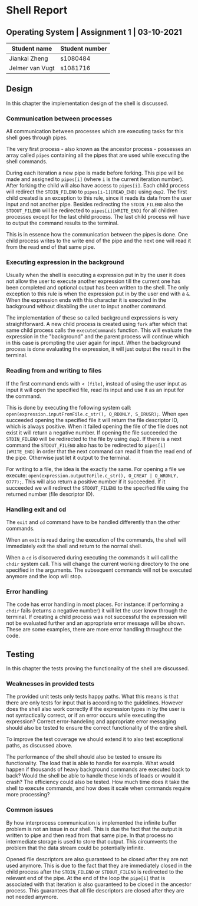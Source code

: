 # Shell Report

## Operating System | Assignment 1 | 03-10-2021

| Student name | Student number |
| ------------ | -------------- | 
| Jiankai Zheng | s1080484 |
| Jelmer van Vugt | s1081716 |

## Design

In this chapter the implementation design of the shell is discussed.

### Communication between processes
All communication between processes which are executing tasks for this shell goes through pipes. 

The very first process - also known as the ancestor process - possesses an array called `pipes` containing all the pipes that are used while executing the shell commands.

During each iteration a new pipe is made before forking. This pipe will be made and assigned to `pipes[i]` (where `i` is the current iteration number). After forking the child will also have access to `pipes[i]`. Each child process will redirect the `STDIN_FILENO` to `pipes[i-1][READ_END]` using `dup2`. The first child created is an exception to this rule, since it reads its data from the user input and not another pipe. Besides redirecting the `STDIN_FILENO` also the `STDOUT_FILENO` will be redirected to `pipes[i][WRITE_END]` for all children processes except for the last child process. The last child process will have to output the command results to the terminal.

This is in essence how the communication between the pipes is done. One child process writes to the write end of the pipe and the next one will read it from the read end of that same pipe.

### Executing expression in the background
Usually when the shell is executing a expression put in by the user it does not allow the user to execute another expression till the current one has been completed and optional output has been written to the shell. The only exception to this rule is when the expression put in by the user end with a `&`.  When the expression ends with this character it is executed in the background without disabling the user to input another command.

The implementation of these so called background expressions is very straightforward. A new child process is created using `fork` after which that same child process calls the `executeCommands` function. This will evaluate the expression in the "background" and the parent process will continue which in this case is prompting the user again for input. When the background process is done evaluating the expression, it will just output the result in the terminal.

### Reading from and writing to files
If the first command ends with `< [file]`, instead of using the user input as input it will open the specified file, read its input and use it as an input for the command. 

This is done by executing the following system call: `open(expression.inputFromFile.c_str(), O_RDONLY, S_IRUSR);`. When `open` succeeded opening the specified file it will return the file descriptor ID, which is always positive. When it failed opening the file of the file does not exist it will return a negative number. If opening the file succeeded the `STDIN_FILENO` will be redirected to the file by using `dup2`. If there is a next command the `STDOUT_FILENO` also has to be redirected to `pipes[i][WRITE_END]` in order that the next command can read it from the read end of the pipe. Otherwise just let it output to the terminal.

For writing to a file, the idea is the exactly the same. For opening a file we execute: `open(expression.outputToFile.c_str(), O_CREAT | O_WRONLY, 0777);`. This will also return a positive number if it succeeded. If it succeeded we will redirect the `STDOUT_FILENO` to the specified file using the returned number (file descriptor ID). 

### Handling exit and cd
The `exit` and `cd` command have to be handled differently than the other commands. 

When an `exit` is read during the execution of the commands, the shell will immediately exit the shell and return to the normal shell.

When a `cd` is discovered during executing the commands it will call the `chdir` system call. This will change the current working directory to the one specified in the arguments. The subsequent commands will not be executed anymore and the loop will stop.

### Error handling
The code has error handling in most places. For instance: if performing a `chdir` fails (returns a negative number) it will let the user know through the terminal. If creating a child process was not successful the expression will not be evaluated further and an appropriate error message will be shown. These are some examples, there are more error handling throughout the code.

## Testing
In this chapter the tests proving the functionality of the shell are discussed.

### Weaknesses in provided tests
The provided unit tests only tests happy paths. What this means is that there are only tests for input that is according to the guidelines. However does the shell also work correctly if the expression types in by the user is not syntactically correct, or if an error occurs while executing the expression? Correct error-handeling and appropriate error messaging should also be tested to ensure the correct functionality of the entire shell. 

To improve the test coverage we should extend it to also test exceptional paths, as discussed above.

The performance of the shell should also be tested to ensure its functionality. The load that is able to handle for example. What would happen if thousands of heavy background commands are executed back to back? Would the shell be able to handle these kinds of loads or would it crash? The efficiency could also be tested. How much time does it take the shell to execute commands, and how does it scale when commands require more processing? 

### Common issues
By how interprocess communication is implemented the infinite buffer problem is not an issue in our shell. This is due the fact that the output is written to pipe and then read from that same pipe. In that process no intermediate storage is used to store that output. This circumvents the problem that the data stream could be potentially infinite.

Opened file descriptors are also guaranteed to be closed after they are not used anymore. This is due to the fact that they are immediately closed in the child process after the `STDIN_FILENO` or `STDOUT_FILENO` is redirected to the relevant end of the pipe. At the end of the loop the `pipe[i]` that is associated with that iteration is also guaranteed to be closed in the ancestor process. This guarantees that all file descriptors are closed after they are not needed anymore.
